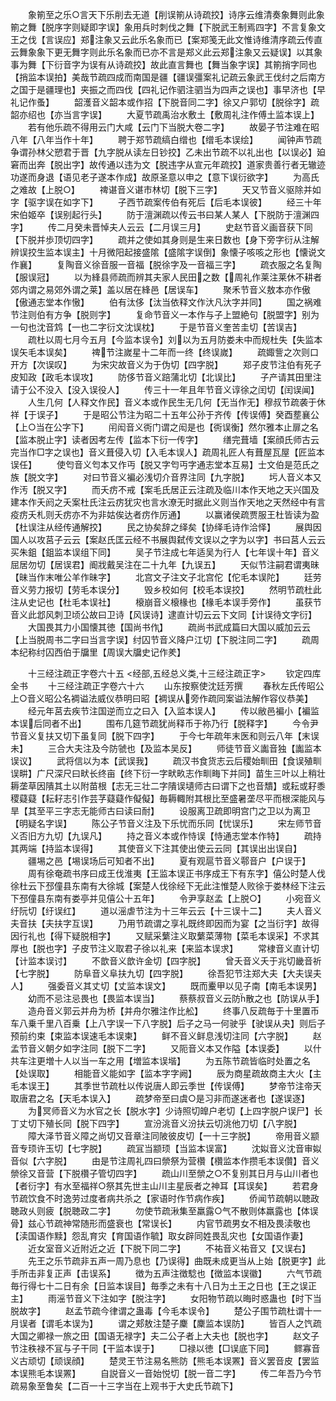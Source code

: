 <!-- { "loadSidebar": true } -->
　　象箾至之乐○言天下乐削去无道【削误箾从诗疏挍】诗序云维清奏象舞则此象箾之舞【脱序字则疑即字误】象用兵时刺伐之舞【下脱武王制焉四字】不言复象文王之伐【言误应】郑注象又云此乐名象而已【案郑笺无此文惟诗维清序疏云传直云舞象象下更无舞字则此乐名象而已亦不言是郑义此云郑注象又云疑误】以其象事为舞【下衍音字为误有从诗疏挍】故此直言舞也【舞当象字误】其箾捎字同也【捎监本误拍】美哉节疏四成而南国是疆【疆误彊案礼记疏云象武王伐纣之后南方之国于是疆理也】夹振之而四伐【四礼记作驷注驷当为四声之误也】事早济也【早礼记作蚤】
　　韶濩音义韶本或作招【下脱音同二字】徐又户郭切【脱徐字】疏韶亦绍也【亦当言字误】
　　大夏节疏禹治水敷土【敷周礼注作傅土监本误上】
　　若有他乐疏不得用云门大咸【云门下当脱大卷二字】
　　故晏子节注难在昭八年【八年当作十年】
　　聘于郑节疏缟白缯也【缯毛本误绘】
　　闻钟声节疏争谓孙林父愬君于晋【九字脱从读左日钞挍】乙未出节疏不以礼出也【以误必】廹窘而出奔【脱出字】故传通以违为文【脱违字从宣元年疏挍】道家贵善行者无辙迹功遂而身退【语见老子遂本作成】故原圣意以申之【意下误衍欲字】
　　为高氏之难故【上脱○】
　　禆谌音义谌市林切【脱下三字】
　　天又节音义驱除并如字【驱字误在如字下】
　　子西节疏案传伯有死后【后毛本误彼】
　　经三十年宋伯姬卒【误别起行头】
　　防于澶渊疏以传云书曰某人某人【下脱防于澶渊四字】
　　传二月癸未晋悼夫人云云【二月误三月】
　　史赵节音义画音获下同【下脱并歩顶切四字】
　　疏并之使如其身则是生来日数也【身下旁字衍从注解辨误挍生监本误主】十月微阳起接盛隂【盛隂字误倒】象懐子咳咳之形也【懐说文作襄】
　　复陶音义徐音服一音福【脱徐字及一音福三字】
　　疏衣服之名复陶【服误冠】
　　以为綘县师疏而辨其夫家人民田之数【周礼作莱注莱休不耕者郊内谓之易郊外谓之莱】盖以居在綘邑【居误车】
　　聚禾节音义敖本亦作傲【傲通志堂本作慠】
　　伯有汰侈【汰当依释文作汏凡汏字并同】
　　国之祸难节注则伯有方争【脱则字】
　　复命节音义一本作与子上盟絶句【脱盟字】别为一句也沈音鸩【一也二字衍文沈误枕】
　　于是节音义奎苦圭切【苦误吉】
　　疏杜以周七月今五月【今监本误令】刘以为五月防娄未中而规杜失【失监本误矢毛本误矣】
　　禆节注嵗星十二年而一终【终误嵗】
　　疏娵訾之次则口开方【次误叹】
　　为宋灾故音义为于伪切【四字脱】
　　郑子皮节注伯有死子皮知政【政毛本误攻】
　　防侈节音义踣蒲北切【北误比】
　　子产请其田里注请于公不没入【没入误役人】
　　传三十一年且年节音义谆徐之闰切【闰误闻】
　　人生几何【人释文作民】音义本或作民生无几何【无当作无】穆叔节疏袭于休祥【于误子】
　　于是昭公节注为昭二十五年公孙于齐传【传误傅】癸酉塟襄公【上○当在公字下】
　　闬闳音义衖门谓之闳是也【衖误衡】然尔雅本止扉之名【监本脱止字】读者因考左传【监本下衍一传字】
　　缮完葺墙【案顔氏师古云完当作□字之误也】音义葺侵入切【入毛本误人】疏周礼匠人有葺屋瓦屋【匠监本误任】
　　使匄音义匄本又作丏【脱又字匄丏字通志堂本互易】士文伯是范氏之族【脱文字】
　　对曰节音义褊必浅切介音界注同【九字脱】
　　圬人音义本又作汚【脱又字】
　　而夭疠不戒【案毛氏居正云注疏及临川本作天地之天兴国及建本作夭阏之夭案杜氏注云疠犹灾也言水潦无时据此义则当作天地之天然经中有言疫疠夭札则夭疠亦不为非姑俟达者疠作厉通】
　　以赢诸侯疏贾服王杜皆读为盈【杜误注从经传通解挍】
　　民之协矣辞之绎矣【协绎毛诗作洽怿】
　　展舆因国人以攻莒子云云【案赵氏匡云经不书展舆弑传文误以之字为以字】书曰莒人云云买朱鉏【鉏监本误组下同】
　　吴子节注成七年适吴为行人【七年误十年】音义屈居勿切【居误君】阍戕戴吴注在二十九年【九误五】
　　天似节注嗣君谓夷昧【昧当作末唯公羊作昧字】
　　北宫文子注文子北宫佗【佗毛本误陀】
　　廷劳音义劳力报切【劳毛本误分】
　　毁乡校如何【校毛本误挍】
　　然明节疏杜此注从史记也【杜毛本误社】
　　榱崩音义榱椽也【椽毛本误手旁作】
　　虽获节音义此邶风刺卫顷公故曰卫诗【风误诗】逮直计切云云下文同【计误待文字衍】
　　大国畏其力小国懐其徳【国尚书作】
　　疏尚书武成篇曰大国以威加云云【上当脱周书二字曰当言字误】纣囚节音义降户江切【下脱注同二字】
　　疏周本纪称纣囚西伯于牖里【周误大牖史记作羑】

　　十三经注疏正字卷六十五
<经部,五经总义类,十三经注疏正字>
　　钦定四库全书
　　十三经注疏正字卷六十六
　　山东按察使沈廷芳撰
　　春秋左氏传昭公上○音义昭公名裯谥法威仪恭明曰昭【裯误从旁作疏同案谥法解作容仪恭美】
　　经元年莒去疾节注国逆而立之曰入【入监本误人】
　　传以敝邑褊小【褊监本误后同者不出】
　　围布几筵节疏犹尚释币于祢乃行【脱释字】
　　今令尹节音义复扶又切下虽复同【脱下四字】
　　于今七年疏年末医和则云八年【末误未】
　　三合大夫注及今防虢也【及监本吴反】
　　师徒节音义讟音独【讟监本误议】
　　武将信以为本【武误我】
　　疏汉书食货志云后稷始甽田【食误殖甽误畊】广尺深尺曰畎长终亩【终下衍一字畎畂志作甽畮下并同】苗生三叶以上稍壮耨垄草因隤其土以附苗根【志无三壮二字隤误壝师古曰谓下之也音穨】或耘或耔黍稷薿薿【耘耔志引作芸芓薿薿作儗儗】毎耨輙附其根比至盛暑垄尽平而根深能风与旱【其至平三字志无能师古曰读曰耐】
　　设服离卫疏即明宫门之卫以为离卫【明疑名字误】
　　陈公子节音义注及下乐忧而乐同【忧误乐】
　　宋左师节音义否旧方九切【九误凡】
　　持之音义本或作恃误【恃通志堂本作特】
　　疏持其两端【持监本误得】
　　其使音义下注其使出使云云同【其误出出误自】
　　疆埸之邑【埸误场后可知者不出】
　　夏有观扈节音义鄠音户【户误于】
　　周有徐奄疏书序曰成王伐淮夷【王监本误正书序成王下有东字】僖公时楚人伐徐杜云下邳僮县东南有大徐城【案楚人伐徐经下无此注惟楚人败徐于娄林经下注云下邳僮县东南有娄亭并见僖公十五年】
　　令尹享赵孟【上脱○】
　　小宛音义纡阮切【纡误红】
　　道以滛虐节注为十三年云云【十三误十二】
　　夫人音义夫音扶【夫扶字互误】
　　乃用节疏谓之享礼既终即因而为宴【之当衍字】故得因行礼也【得下疑脱相字】
　　又赋采蘩注义取蘩菜薄物【菜毛本误采】不求其厚也【脱也字】子皮节注义取君子徐以礼来【来监本误求】
　　常棣音义直计切【计监本误讨】
　　不歆音义歆许金切【四字脱】
　　曾夭音义夭于兆切畿音祈【七字脱】
　　防阜音义阜扶九切【四字脱】
　　徐吾犯节注郑大夫【大夫误夫人】
　　强委音义其丈切【丈监本误文】
　　既而櫜甲以见子南【南毛本误男】
　　幼而不忌注忌畏也【畏监本误当】
　　蔡蔡叔音义云防散之也【防误从手】
　　造舟音义郭云并舟为桥【并舟尔雅注作比舩】
　　终事八反疏毎于十里置币车八乗千里八百乗【上八字误一下八字脱】后子之马一何驶乎【驶误从夬】则后子预前约束【束监本误速毛本误柬】
　　鲜不音义鲜息浅切注同【六字脱】
　　赵孟节音义朝夕如字注同【脱下二字】
　　又阨音义本又作隘【本误委】
　　以什共车注更増十人以当一车之用【増监本误堦】
　　为五陈节疏皆临时处置之名【处误取】
　　相能音义能如字【监本字字阙】
　　辰为商星疏故商主大火【主毛本误王】
　　其季世节疏杜以传说唐人即云季世【传误傅】
　　梦帝节注帝天取唐君之名【天毛本误入】
　　疏梦帝至曰虞○是习非而遂迷者也【遂误逐】
　　为冥师音义为水官之长【脱水字】少诗照切皥户老切【上四字脱户误尸】长丁丈切下殖长同【脱下四字】
　　宣汾洮音义汾扶云切洮他刀切【八字脱】
　　障大泽节音义障之尚切又音章注同陂彼皮切【一十三字脱】
　　帝用音义颛音专顼许玉切【七字脱】
　　疏冝当颛顼【当监本误富】
　　沈姒音义沈音审姒音似【六字脱】
　　由是节注周礼四曰禜祭为营欑【欑监本作攒毛本误儹】音义禜徐又音营【下脱欑子管切四字】
　　疏山川至禜之○不复别其日月与山川者也【者衍字】有水至福祥○祭其先世主山川主星辰者之神耳【耳误矣】
　　若君身节疏饮食不时逸劳过度者病共杀之【家语时作节病作疾】
　　侨闻节疏朝以聴政聴政乆则疲【脱聴政二字】
　　勿使节疏湫集至羸露○气不散则体羸露也【体误骨】兹心节疏神常随形而盛衰也【常误长】
　　内官节疏男女不相及畏渎敬也【渎国语作黩】怨乱育灾【育国语作毓】取女辟同姓畏乱灾也【女国语作妻】
　　近女室音义近附近之近【下脱下同二字】
　　不祐音义祐音又【又误右】
　　先王之乐节疏非五声一周乃息也【乃误得】曲既未成更当从上始【脱更字】此手所击非复正声【击误系】
　　徴为五声注徴騐也【徴监本误徽】
　　六气节疏毎行得七十二日有余【日监本误目】毎季之未有十八日为土王之日也【王之误正主】
　　雨滛节音义下注如字【脱注字】
　　女阳物节疏以晦时惑蛊也【时下当脱故字】
　　赵孟节疏今律谓之蛊毒【今毛本误令】
　　楚公子围节疏杜谓十一月误者【谓毛本误为】
　　谓之郏敖注楚子麇【麇监本误防】
　　皆百人之饩疏大国之卿禄一旅之田【国语无禄字】夫二公子者上大夫也【脱也字】
　　赵文子节注秩禄不冝与子干同【干监本误于】
　　□禄以徳【□误底下同】
　　鳏寡音义古顽切【顽误顔】
　　楚灵王节注易名熊防【熊毛本误罴】音义罢音皮【罢监本误熊毛本误罴】
　　自説音义一音始悦切【脱一音二字】
　　传二年吾乃今节疏易象至鲁矣【二百一十三字当在上观书于大史氏节疏下】
